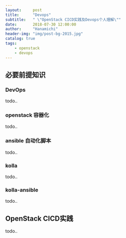 ```yaml
---
layout:     post
title:      "Devops"
subtitle:   " \"OpenStack CICD实践及Devops个人理解\""
date:       2018-07-30 12:00:00
author:     "Hanamichi"
header-img: "img/post-bg-2015.jpg"
catalog: true
tags:
    - openstack
    - devops
---
```


## 必要前提知识

### DevOps

todo..

### openstack 容器化

todo..

### ansible 自动化脚本

todo..

### kolla

todo..

### kolla-ansible

todo..

## OpenStack CICD实践

todo..